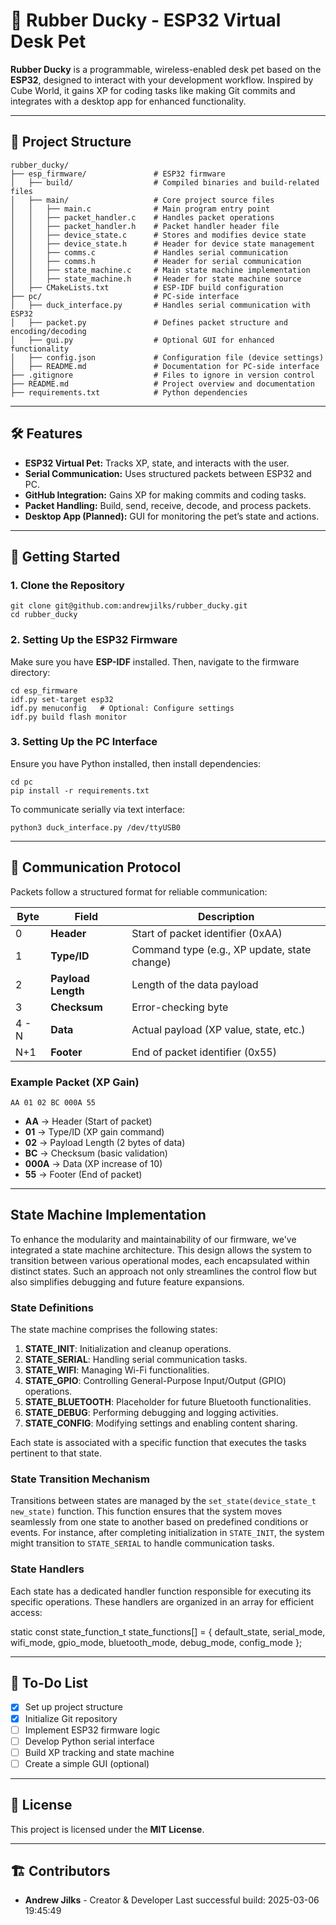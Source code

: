 # 🦆 Rubber Ducky - ESP32 Virtual Desk Pet

**Rubber Ducky** is a programmable, wireless-enabled desk pet based on the **ESP32**, designed to interact with your development workflow. Inspired by Cube World, it gains XP for coding tasks like making Git commits and integrates with a desktop app for enhanced functionality.

---

## 📁 Project Structure

    rubber_ducky/
    ├── esp_firmware/               # ESP32 firmware
    │   ├── build/                  # Compiled binaries and build-related files
    │   ├── main/                   # Core project source files
    │   │   ├── main.c              # Main program entry point
    │   │   ├── packet_handler.c    # Handles packet operations
    │   │   ├── packet_handler.h    # Packet handler header file
    │   │   ├── device_state.c      # Stores and modifies device state
    │   │   ├── device_state.h      # Header for device state management
    │   │   ├── comms.c             # Handles serial communication
    │   │   ├── comms.h             # Header for serial communication
    │   │   ├── state_machine.c     # Main state machine implementation
    │   │   ├── state_machine.h     # Header for state machine source
    │   ├── CMakeLists.txt          # ESP-IDF build configuration
    ├── pc/                         # PC-side interface
    │   ├── duck_interface.py       # Handles serial communication with ESP32
    │   ├── packet.py               # Defines packet structure and encoding/decoding
    │   ├── gui.py                  # Optional GUI for enhanced functionality
    │   ├── config.json             # Configuration file (device settings)
    │   ├── README.md               # Documentation for PC-side interface
    ├── .gitignore                  # Files to ignore in version control
    ├── README.md                   # Project overview and documentation
    ├── requirements.txt            # Python dependencies

---

## 🛠 Features

- **ESP32 Virtual Pet:** Tracks XP, state, and interacts with the user.
- **Serial Communication:** Uses structured packets between ESP32 and PC.
- **GitHub Integration:** Gains XP for making commits and coding tasks.
- **Packet Handling:** Build, send, receive, decode, and process packets.
- **Desktop App (Planned):** GUI for monitoring the pet’s state and actions.

---

## 🚀 Getting Started

### **1. Clone the Repository**

    git clone git@github.com:andrewjilks/rubber_ducky.git
    cd rubber_ducky

### **2. Setting Up the ESP32 Firmware**

Make sure you have **ESP-IDF** installed. Then, navigate to the firmware directory:

    cd esp_firmware
    idf.py set-target esp32
    idf.py menuconfig   # Optional: Configure settings
    idf.py build flash monitor

### **3. Setting Up the PC Interface**

Ensure you have Python installed, then install dependencies:

    cd pc
    pip install -r requirements.txt

To communicate serially via text interface:

    python3 duck_interface.py /dev/ttyUSB0

---

## 📡 Communication Protocol

Packets follow a structured format for reliable communication:

| Byte    | Field         | Description                               |
|---------|--------------|-------------------------------------------|
| 0       | **Header**    | Start of packet identifier (0xAA)         |
| 1       | **Type/ID**   | Command type (e.g., XP update, state change) |
| 2       | **Payload Length** | Length of the data payload            |
| 3       | **Checksum**  | Error-checking byte                        |
| 4 - N   | **Data**      | Actual payload (XP value, state, etc.)    |
| N+1     | **Footer**    | End of packet identifier (0x55)          |

### **Example Packet (XP Gain)**

    AA 01 02 BC 000A 55

- **AA** → Header (Start of packet)  
- **01** → Type/ID (XP gain command)  
- **02** → Payload Length (2 bytes of data)  
- **BC** → Checksum (basic validation)  
- **000A** → Data (XP increase of 10)  
- **55** → Footer (End of packet)  

---

## State Machine Implementation

To enhance the modularity and maintainability of our firmware, we've integrated a state machine architecture. This design allows the system to transition between various operational modes, each encapsulated within distinct states. Such an approach not only streamlines the control flow but also simplifies debugging and future feature expansions.

### State Definitions

The state machine comprises the following states:

1. **STATE_INIT**: Initialization and cleanup operations.
2. **STATE_SERIAL**: Handling serial communication tasks.
3. **STATE_WIFI**: Managing Wi-Fi functionalities.
4. **STATE_GPIO**: Controlling General-Purpose Input/Output (GPIO) operations.
5. **STATE_BLUETOOTH**: Placeholder for future Bluetooth functionalities.
6. **STATE_DEBUG**: Performing debugging and logging activities.
7. **STATE_CONFIG**: Modifying settings and enabling content sharing.

Each state is associated with a specific function that executes the tasks pertinent to that state.

### State Transition Mechanism

Transitions between states are managed by the `set_state(device_state_t new_state)` function. This function ensures that the system moves seamlessly from one state to another based on predefined conditions or events. For instance, after completing initialization in `STATE_INIT`, the system might transition to `STATE_SERIAL` to handle communication tasks.

### State Handlers

Each state has a dedicated handler function responsible for executing its specific operations. These handlers are organized in an array for efficient access:

static const state_function_t state_functions[] = {
    default_state,
    serial_mode,
    wifi_mode,
    gpio_mode,
    bluetooth_mode,
    debug_mode,
    config_mode
};

---

## 📌 To-Do List

- [x] Set up project structure
- [x] Initialize Git repository
- [ ] Implement ESP32 firmware logic
- [ ] Develop Python serial interface
- [ ] Build XP tracking and state machine
- [ ] Create a simple GUI (optional)

---

## 📜 License

This project is licensed under the **MIT License**.

---

## 🏗 Contributors

- **Andrew Jilks** - Creator & Developer
Last successful build: 2025-03-06 19:45:49
